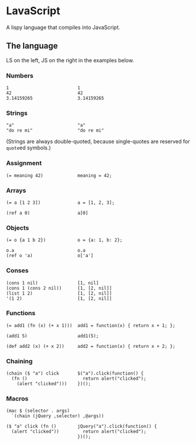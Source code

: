 # LavaScript

A lispy language that compiles into JavaScript.

## The language

LS on the left, JS on the right in the examples below.

### Numbers

    1                          1
    42                         42
    3.14159265                 3.14159265

### Strings

    "a"                        "a"
    "do re mi"                 "do re mi"

(Strings are always double-quoted, because single-quotes are reserved for `quote`ed symbols.)

### Assignment

    (= meaning 42)             meaning = 42;

### Arrays

    (= a [1 2 3])              a = [1, 2, 3];

    (ref a 0)                  a[0]

### Objects

    (= o {a 1 b 2})            o = {a: 1, b: 2};
  
    o.a                        o.a
    (ref o 'a)                 o['a']

### Conses

    (cons 1 nil)               [1, nil]
    (cons 1 (cons 2 nil))      [1, [2, nil]]
    (list 1 2)                 [1, [2, nil]]
    '(1 2)                     [1, [2, nil]]
  

### Functions
  
    (= add1 (fn (x) (+ x 1)))  add1 = function(x) { return x + 1; };

    (add1 5)                   add1(5);

    (def add2 (x) (+ x 2))     add2 = function(x) { return x + 2; };

### Chaining

    (chain ($ "a") click       $("a").click(function() {
      (fn ()                     return alert("clicked");
        (alert "clicked")))    })();

### Macros

    (mac $ (selector . args)
      `(chain (jQuery ,selector) ,@args))

    ($ "a" click (fn ()        jQuery("a").click(function() {
      (alert "clicked"))         return alert("clicked");
                               })();



  

